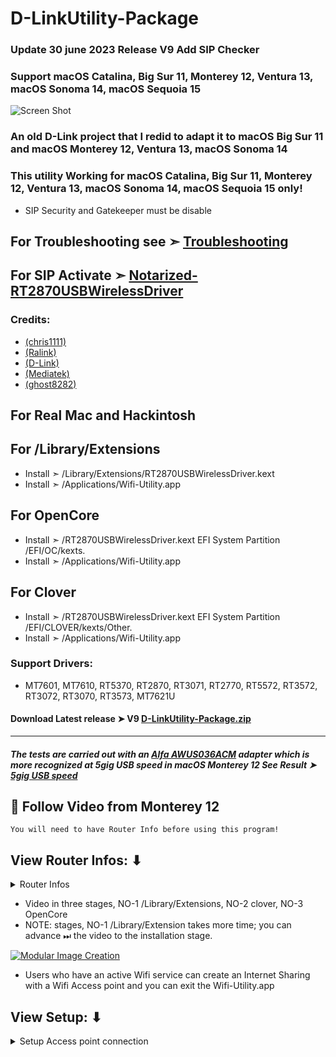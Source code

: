 # D-LinkUtility-Package

### Update 30 june 2023 Release V9 Add SIP Checker

### Support macOS Catalina, Big Sur 11, Monterey 12, Ventura 13, macOS Sonoma 14, macOS Sequoia 15

![Screen Shot](https://user-images.githubusercontent.com/6248794/160261973-91d444cb-3144-455b-96fa-2ba8bf464798.png)

### An old D-Link project that I redid to adapt it to macOS Big Sur 11 and macOS Monterey 12, Ventura 13, macOS Sonoma 14

###  This utility Working for macOS Catalina, Big Sur 11, Monterey 12, Ventura 13, macOS Sonoma 14, macOS Sequoia 15 only!


- SIP Security and Gatekeeper must be disable

## For Troubleshooting see ➣ [Troubleshooting](https://github.com/chris1111/D-LinkUtility-Package/blob/main/Troubleshooting.md)

## For SIP Activate ➣ [Notarized-RT2870USBWirelessDriver](https://github.com/chris1111/D-LinkUtility-Package/releases/download/V9/Notarized-RT2870USBWirelessDriver.zip)

### Credits: 
- [(chris1111)](https://github.com/chris1111) 
- [(Ralink)](https://en.wikipedia.org/wiki/Ralink)
- [(D-Link)](https://us.dlink.com/en/consumer) 
- [(Mediatek)](https://www.mediatek.com)
- [(ghost8282)](https://www.insanelymac.com/forum/profile/2241085-ghost8282/)

## For Real Mac and Hackintosh
## For /Library/Extensions
- Install  ➣ /Library/Extensions/RT2870USBWirelessDriver.kext
- Install  ➣ /Applications/Wifi-Utility.app

## For OpenCore
- Install  ➣ /RT2870USBWirelessDriver.kext EFI System Partition /EFI/OC/kexts.
- Install  ➣ /Applications/Wifi-Utility.app

## For Clover
- Install  ➣ /RT2870USBWirelessDriver.kext EFI System Partition /EFI/CLOVER/kexts/Other.
- Install  ➣ /Applications/Wifi-Utility.app

### Support Drivers:
- MT7601, MT7610, RT5370, RT2870, RT3071, RT2770, RT5572, RT3572, RT3072, RT3070, RT3573, MT7621U

#### Download Latest release ➤ V9 [D-LinkUtility-Package.zip](https://github.com/chris1111/D-LinkUtility-Package/releases/tag/V9)
----------------------------------------------------------------
##### The tests are carried out with an [Alfa AWUS036ACM](https://www.amazon.ca/Alfa-AWUS036ACM-Long-Range-Dual-Band-Wireless/dp/B073X6RL9D) adapter which is more recognized at 5gig USB speed in macOS Monterey 12 See Result ➤  [5gig USB speed](https://user-images.githubusercontent.com/6248794/160301333-85e357d4-29ab-4520-b70f-970858cfec28.png)


## 🔽 Follow Video  from Monterey 12 
`You will need to have Router Info before using this program!`
## View Router Infos: ⬇︎
<details> 
  <summary>Router Infos</summary>
  
  ![RouterInfos](https://github.com/chris1111/D-LinkUtility-Package/assets/6248794/c3e00bdf-0757-4b40-83a1-713364b54e1a)

 </details>
  
- Video in three stages, NO-1 /Library/Extensions, NO-2 clover, NO-3 OpenCore
- NOTE: stages, NO-1 /Library/Extension takes more time; you can advance ⏭ the video to the installation stage.

[![Modular Image Creation](https://i87.servimg.com/u/f87/17/99/48/98/68747410.png)](https://youtu.be/tl9Jn6XC1C4)


- Users who have an active Wifi service can create an Internet Sharing with a Wifi Access point and you can exit the Wifi-Utility.app
## View Setup: ⬇︎
<details> 
  <summary>Setup Access point connection</summary>
  

![Screen Shot 1](https://user-images.githubusercontent.com/6248794/160517869-2626effb-d8ee-4855-b777-02be9e6f1261.png)

![Screen Shot 2](https://user-images.githubusercontent.com/6248794/160517871-692cb5be-e92b-45aa-a9ee-126ec145a62c.png)

![Screen Shot 3](https://user-images.githubusercontent.com/6248794/160517872-a3b15697-292a-4893-b2ca-9afd7e185b2f.png)

![Screen Shot 4](https://user-images.githubusercontent.com/6248794/160517873-840af00c-3e8e-4996-875e-61d68262811f.png)

![Screen Shot 5](https://user-images.githubusercontent.com/6248794/160517875-ad58fe9e-ddbf-409d-9e8a-0aa38aace7bd.png)

 </details>

